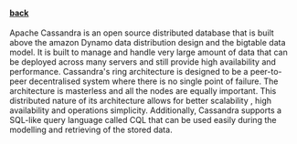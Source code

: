 #### [back](getting_started_main.md)


Apache Cassandra is an open source distributed database that is built above the amazon Dynamo data distribution design and the bigtable data model. It is built to manage and handle very large amount of data that can be deployed across many servers and still provide high availability and performance. Cassandra's ring architecture is designed to be a peer-to-peer decentralised system where there is no single point of failure. The architecture is masterless and all the nodes are equally important. This distributed nature of its architecture allows for better scalability , high availability and operations simplicity.  Additionally, Cassandra supports a SQL-like query language called CQL that can be used easily during the modelling and retrieving of the stored data.